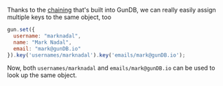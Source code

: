 Thanks to the [chaining](#) that's built into GunDB, we can really easily assign multiple keys to the same object, too

```javascript
gun.set({
  username: "marknadal",
  name: "Mark Nadal",
  email: "mark@gunDB.io"
}).key('usernames/marknadal').key('emails/mark@gunDB.io');
```

Now, both `usernames/marknadal` and `emails/mark@gunDB.io` can be used to look up the same object.